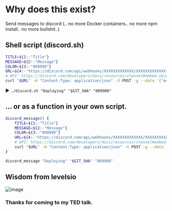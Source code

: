 # Why does this exist?
Send messages to discord (.. no more Docker containers.. no more npm install.. no more bullshit..)

## Shell script (discord.sh)
```bash
TITLE=${1:-"Title"}
MESSAGE=${2:-"Message"}
COLOR=${3:-"999999"}
URL=${4:-'https://discord.com/api/webhooks/XXXXXXXXXXXXX/XXXXXXXXXXXXX'}
# API: https://discord.com/developers/docs/resources/channel#embed-object
curl "$URL" -H "Content-Type: application/json" -X POST -g --data '{"embeds":[{"title":"'"$TITLE"'","description":"'"$MESSAGE"'","color":"'"$((16#$COLOR))"'"}]}'
```
▶️ `./discord.sh "Deploying" "$GIT_SHA" "009900"`

## ... or as a function in your own script.
```bash
discord_message() {
	TITLE=${1:-"Title"}
	MESSAGE=${2:-"Message"}
	COLOR=${3:-"999999"}
	URL=${4:-'https://discord.com/api/webhooks/XXXXXXXXXXXXX/XXXXXXXXXXXXX'}
	# API: https://discord.com/developers/docs/resources/channel#embed-object
	curl "$URL" -H "Content-Type: application/json" -X POST -g --data '{"embeds":[{"title":"'"$TITLE"'","description":"'"$MESSAGE"'","color":"'"$((16#$COLOR))"'"}]}'
}

discord_message "Deploying" "$GIT_SHA" "009900"
```

## Wisdom from levelsio
![image](https://github.com/gnat/send-to-discord/assets/24665/8d30f48a-71f2-4d66-8bb9-586705e01d2e)
### Thanks for coming to my TED talk.
